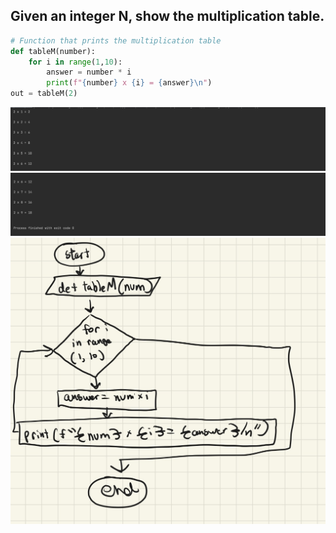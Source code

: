 ## Given an integer N, show the multiplication table. 
```.py
# Function that prints the multiplication table
def tableM(number):
    for i in range(1,10):
        answer = number * i
        print(f"{number} x {i} = {answer}\n")
out = tableM(2)
```
![](quizpic05.png)
![](quizpic005.png)
![](flow_diagram5)
